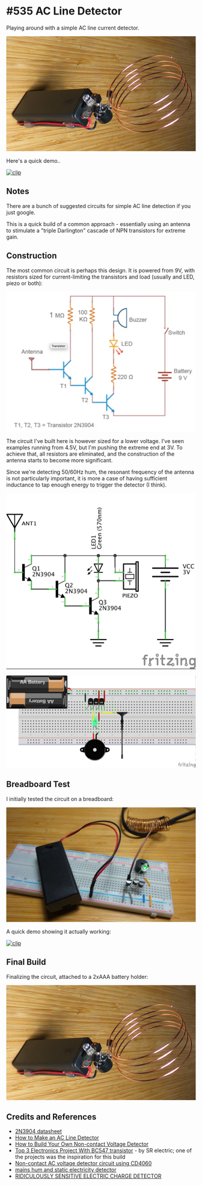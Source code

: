 # #535 AC Line Detector

Playing around with a simple AC line current detector.

![Build](./assets/AcLineDetector_build.jpg?raw=true)

Here's a quick demo..

[![clip](https://img.youtube.com/vi/SgX1PESmsKk/0.jpg)](https://www.youtube.com/watch?v=SgX1PESmsKk)

## Notes

There are a bunch of suggested circuits for simple AC line detection if you just google.

This is a quick build of a common approach - essentially using an antenna to stimulate a "triple Darlington" cascade of NPN transistors for extreme gain.

## Construction

The most common circuit is perhaps this design. It is powered from 9V,
with resistors sized for current-limiting the transistors and load (usually and LED, piezo or both):

[![common_circuit](./assets/common_circuit.png?raw=true)](https://www.jameco.com/Jameco/workshop/jamecofavorites/non-contact-AC-voltage-detector.html)

The circuit I've built here is however sized for a lower voltage. I've seen examples running from 4.5V, but I'm pushing the extreme end at 3V.
To achieve that, all resistors are eliminated, and the construction of the antenna starts to become more significant.

Since we're detecting 50/60Hz hum, the resonant frequency of the antenna is not particularly important,
it is more a case of having sufficient inductance to tap enough energy to trigger the detector (I think).

![Schematic](./assets/AcLineDetector_schematic.jpg?raw=true)

![Breadboard](./assets/AcLineDetector_bb.jpg?raw=true)

## Breadboard Test

I initially tested the circuit on a breadboard:

![AcLineDetector_bb_build](./assets/AcLineDetector_bb_build.jpg?raw=true)

A quick demo showing it actually working:

[![clip](https://img.youtube.com/vi/qbaslZapmZA/0.jpg)](https://www.youtube.com/watch?v=qbaslZapmZA)

## Final Build

Finalizing the circuit, attached to a 2xAAA battery holder:

![AcLineDetector_build](./assets/AcLineDetector_build.jpg?raw=true)

## Credits and References

* [2N3904 datasheet](https://www.futurlec.com/Transistors/2N3904.shtml)
* [How to Make an AC Line Detector](https://www.instructables.com/id/How-to-Make-an-AC-Line-Detector/)
* [How to Build Your Own Non-contact Voltage Detector](https://www.jameco.com/Jameco/workshop/jamecofavorites/non-contact-AC-voltage-detector.html)
* [Top 3 Electronics Project With BC547 transistor](https://www.youtube.com/watch?v=LLsDq0cN2H8) - by SR electric; one of the projects was the inspiration for this build
* [Non-contact AC voltage detector circuit using CD4060](https://www.eleccircuit.com/non-contact-ac-detector-voltage-tester-using-cd4060/)
* [mains hum and static electricity detector](https://www.edaboard.com/showthread.php?309680-mains-hum-and-static-electrocity-detector)
* [RIDICULOUSLY SENSITIVE ELECTRIC CHARGE DETECTOR](http://amasci.com/emotor/chargdet.html)

